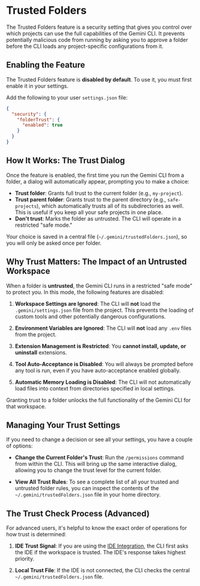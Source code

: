 # Trusted Folders

The Trusted Folders feature is a security setting that gives you control over which projects can use the full capabilities of the Gemini CLI. It prevents potentially malicious code from running by asking you to approve a folder before the CLI loads any project-specific configurations from it.

## Enabling the Feature

The Trusted Folders feature is **disabled by default**. To use it, you must first enable it in your settings.

Add the following to your user `settings.json` file:

```json
{
  "security": {
    "folderTrust": {
      "enabled": true
    }
  }
}
```

## How It Works: The Trust Dialog

Once the feature is enabled, the first time you run the Gemini CLI from a folder, a dialog will automatically appear, prompting you to make a choice:

- **Trust folder**: Grants full trust to the current folder (e.g., `my-project`).
- **Trust parent folder**: Grants trust to the parent directory (e.g., `safe-projects`), which automatically trusts all of its subdirectories as well. This is useful if you keep all your safe projects in one place.
- **Don't trust**: Marks the folder as untrusted. The CLI will operate in a restricted "safe mode."

Your choice is saved in a central file (`~/.gemini/trustedFolders.json`), so you will only be asked once per folder.

## Why Trust Matters: The Impact of an Untrusted Workspace

When a folder is **untrusted**, the Gemini CLI runs in a restricted "safe mode" to protect you. In this mode, the following features are disabled:

1.  **Workspace Settings are Ignored**: The CLI will **not** load the `.gemini/settings.json` file from the project. This prevents the loading of custom tools and other potentially dangerous configurations.

2.  **Environment Variables are Ignored**: The CLI will **not** load any `.env` files from the project.

3.  **Extension Management is Restricted**: You **cannot install, update, or uninstall** extensions.

4.  **Tool Auto-Acceptance is Disabled**: You will always be prompted before any tool is run, even if you have auto-acceptance enabled globally.

5.  **Automatic Memory Loading is Disabled**: The CLI will not automatically load files into context from directories specified in local settings.

Granting trust to a folder unlocks the full functionality of the Gemini CLI for that workspace.

## Managing Your Trust Settings

If you need to change a decision or see all your settings, you have a couple of options:

- **Change the Current Folder's Trust**: Run the `/permissions` command from within the CLI. This will bring up the same interactive dialog, allowing you to change the trust level for the current folder.

- **View All Trust Rules**: To see a complete list of all your trusted and untrusted folder rules, you can inspect the contents of the `~/.gemini/trustedFolders.json` file in your home directory.

## The Trust Check Process (Advanced)

For advanced users, it's helpful to know the exact order of operations for how trust is determined:

1.  **IDE Trust Signal**: If you are using the [IDE Integration](../ide-integration/index.md), the CLI first asks the IDE if the workspace is trusted. The IDE's response takes highest priority.

2.  **Local Trust File**: If the IDE is not connected, the CLI checks the central `~/.gemini/trustedFolders.json` file.

